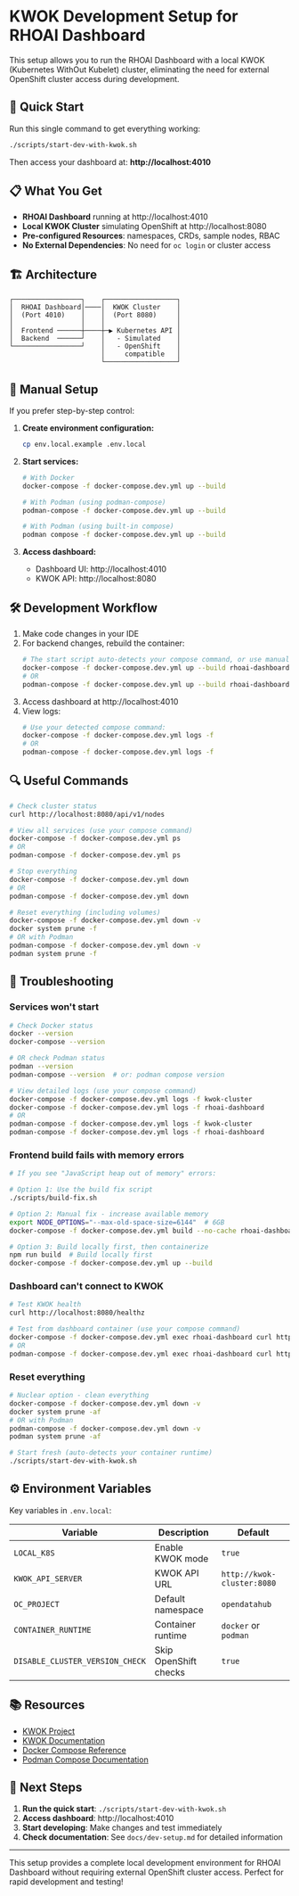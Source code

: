# KWOK Development Setup for RHOAI Dashboard

This setup allows you to run the RHOAI Dashboard with a local KWOK (Kubernetes WithOut Kubelet) cluster, eliminating the need for external OpenShift cluster access during development.

## 🚀 Quick Start

Run this single command to get everything working:

```bash
./scripts/start-dev-with-kwok.sh
```

Then access your dashboard at: **http://localhost:4010**

## 📋 What You Get

- **RHOAI Dashboard** running at http://localhost:4010
- **Local KWOK Cluster** simulating OpenShift at http://localhost:8080  
- **Pre-configured Resources**: namespaces, CRDs, sample nodes, RBAC
- **No External Dependencies**: No need for `oc login` or cluster access

## 🏗️ Architecture

```
┌─────────────────┐    ┌──────────────────┐
│  RHOAI Dashboard│────│  KWOK Cluster    │
│  (Port 4010)    │    │  (Port 8080)     │
│                 │    │                  │
│  Frontend ──────┼────┼─▶ Kubernetes API │
│  Backend  ──────┘    │   - Simulated    │
└─────────────────┘    │   - OpenShift    │
                       │     compatible   │
                       └──────────────────┘
```

## 🔧 Manual Setup

If you prefer step-by-step control:

1. **Create environment configuration:**
   ```bash
   cp env.local.example .env.local
   ```

2. **Start services:**
   ```bash
   # With Docker
   docker-compose -f docker-compose.dev.yml up --build
   
   # With Podman (using podman-compose)
   podman-compose -f docker-compose.dev.yml up --build
   
   # With Podman (using built-in compose)
   podman compose -f docker-compose.dev.yml up --build
   ```

3. **Access dashboard:**
   - Dashboard UI: http://localhost:4010
   - KWOK API: http://localhost:8080

## 🛠️ Development Workflow

1. Make code changes in your IDE
2. For backend changes, rebuild the container:
   ```bash
   # The start script auto-detects your compose command, or use manually:
   docker-compose -f docker-compose.dev.yml up --build rhoai-dashboard
   # OR
   podman-compose -f docker-compose.dev.yml up --build rhoai-dashboard
   ```
3. Access dashboard at http://localhost:4010
4. View logs:
   ```bash
   # Use your detected compose command:
   docker-compose -f docker-compose.dev.yml logs -f
   # OR
   podman-compose -f docker-compose.dev.yml logs -f
   ```

## 🔍 Useful Commands

```bash
# Check cluster status
curl http://localhost:8080/api/v1/nodes

# View all services (use your compose command)
docker-compose -f docker-compose.dev.yml ps
# OR
podman-compose -f docker-compose.dev.yml ps

# Stop everything
docker-compose -f docker-compose.dev.yml down
# OR
podman-compose -f docker-compose.dev.yml down

# Reset everything (including volumes)
docker-compose -f docker-compose.dev.yml down -v
docker system prune -f
# OR with Podman
podman-compose -f docker-compose.dev.yml down -v
podman system prune -f
```

## 🐛 Troubleshooting

### Services won't start
```bash
# Check Docker status
docker --version
docker-compose --version

# OR check Podman status
podman --version
podman-compose --version  # or: podman compose version

# View detailed logs (use your compose command)
docker-compose -f docker-compose.dev.yml logs -f kwok-cluster
docker-compose -f docker-compose.dev.yml logs -f rhoai-dashboard
# OR
podman-compose -f docker-compose.dev.yml logs -f kwok-cluster
podman-compose -f docker-compose.dev.yml logs -f rhoai-dashboard
```

### Frontend build fails with memory errors
```bash
# If you see "JavaScript heap out of memory" errors:

# Option 1: Use the build fix script
./scripts/build-fix.sh

# Option 2: Manual fix - increase available memory
export NODE_OPTIONS="--max-old-space-size=6144"  # 6GB
docker-compose -f docker-compose.dev.yml build --no-cache rhoai-dashboard

# Option 3: Build locally first, then containerize
npm run build  # Build locally first
docker-compose -f docker-compose.dev.yml up --build
```

### Dashboard can't connect to KWOK
```bash
# Test KWOK health
curl http://localhost:8080/healthz

# Test from dashboard container (use your compose command)
docker-compose -f docker-compose.dev.yml exec rhoai-dashboard curl http://kwok-cluster:8080/healthz
# OR
podman-compose -f docker-compose.dev.yml exec rhoai-dashboard curl http://kwok-cluster:8080/healthz
```

### Reset everything
```bash
# Nuclear option - clean everything
docker-compose -f docker-compose.dev.yml down -v
docker system prune -af
# OR with Podman
podman-compose -f docker-compose.dev.yml down -v
podman system prune -af

# Start fresh (auto-detects your container runtime)
./scripts/start-dev-with-kwok.sh
```

## ⚙️ Environment Variables

Key variables in `.env.local`:

| Variable | Description | Default |
|----------|-------------|---------|
| `LOCAL_K8S` | Enable KWOK mode | `true` |
| `KWOK_API_SERVER` | KWOK API URL | `http://kwok-cluster:8080` |
| `OC_PROJECT` | Default namespace | `opendatahub` |
| `CONTAINER_RUNTIME` | Container runtime | `docker` or `podman` |
| `DISABLE_CLUSTER_VERSION_CHECK` | Skip OpenShift checks | `true` |

## 📚 Resources

- [KWOK Project](https://github.com/kubernetes-sigs/kwok)
- [KWOK Documentation](https://kwok.sigs.k8s.io/)
- [Docker Compose Reference](https://docs.docker.com/compose/)
- [Podman Compose Documentation](https://github.com/containers/podman-compose)

## 🎯 Next Steps

1. **Run the quick start**: `./scripts/start-dev-with-kwok.sh`
2. **Access dashboard**: http://localhost:4010
3. **Start developing**: Make changes and test immediately
4. **Check documentation**: See `docs/dev-setup.md` for detailed information

---

This setup provides a complete local development environment for RHOAI Dashboard without requiring external OpenShift cluster access. Perfect for rapid development and testing!
